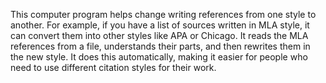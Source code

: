 
This computer program helps change writing references from one style to another. For example, if you have a list of sources written in MLA style, it can convert them into other styles like APA or Chicago. It reads the MLA references from a file, understands their parts, and then rewrites them in the new style. It does this automatically, making it easier for people who need to use different citation styles for their work.
